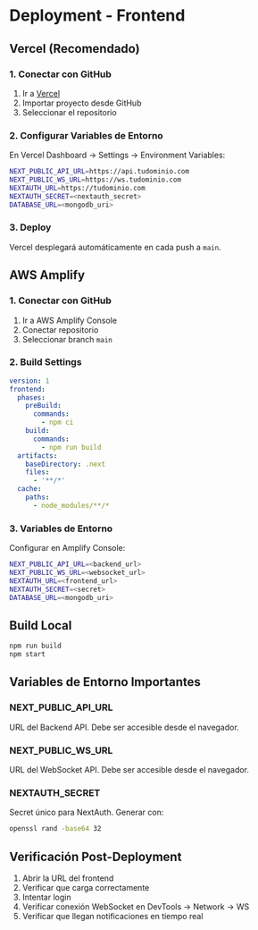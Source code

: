 # Deployment - Frontend

## Vercel (Recomendado)

### 1. Conectar con GitHub

1. Ir a [Vercel](https://vercel.com)
2. Importar proyecto desde GitHub
3. Seleccionar el repositorio

### 2. Configurar Variables de Entorno

En Vercel Dashboard → Settings → Environment Variables:

```bash
NEXT_PUBLIC_API_URL=https://api.tudominio.com
NEXT_PUBLIC_WS_URL=https://ws.tudominio.com
NEXTAUTH_URL=https://tudominio.com
NEXTAUTH_SECRET=<nextauth_secret>
DATABASE_URL=<mongodb_uri>
```

### 3. Deploy

Vercel desplegará automáticamente en cada push a `main`.

## AWS Amplify

### 1. Conectar con GitHub

1. Ir a AWS Amplify Console
2. Conectar repositorio
3. Seleccionar branch `main`

### 2. Build Settings

```yaml
version: 1
frontend:
  phases:
    preBuild:
      commands:
        - npm ci
    build:
      commands:
        - npm run build
  artifacts:
    baseDirectory: .next
    files:
      - '**/*'
  cache:
    paths:
      - node_modules/**/*
```

### 3. Variables de Entorno

Configurar en Amplify Console:

```bash
NEXT_PUBLIC_API_URL=<backend_url>
NEXT_PUBLIC_WS_URL=<websocket_url>
NEXTAUTH_URL=<frontend_url>
NEXTAUTH_SECRET=<secret>
DATABASE_URL=<mongodb_uri>
```

## Build Local

```bash
npm run build
npm start
```

## Variables de Entorno Importantes

### NEXT_PUBLIC_API_URL
URL del Backend API. Debe ser accesible desde el navegador.

### NEXT_PUBLIC_WS_URL
URL del WebSocket API. Debe ser accesible desde el navegador.

### NEXTAUTH_SECRET
Secret único para NextAuth. Generar con:
```bash
openssl rand -base64 32
```

## Verificación Post-Deployment

1. Abrir la URL del frontend
2. Verificar que carga correctamente
3. Intentar login
4. Verificar conexión WebSocket en DevTools → Network → WS
5. Verificar que llegan notificaciones en tiempo real
